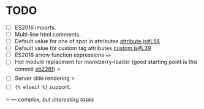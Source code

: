 # TODO

* [ ] ES2016 imports.
* [ ] Multi-line html comments.
* [ ] Default value for one of spot in attributes [attribute.js#L56](src/compiler/attribute.js#L56)
* [ ] Default value for custom tag attributes [custom.js#L39](src/compiler/custom.js#L39)
* [ ] ES2016 arrow function expressions `=>` 
* [ ] Hot module replacment for monkberry-loader (good starting point is this commit [eb226f](https://github.com/monkberry/monkberry-loader/commit/eb226f23bc425617898d14d5d60ea3823d1bddec)) :star:
* [ ] Server side rendering :star:
* [ ] `{% elseif %}` support.

:star: — _complex, but interesting tasks_
